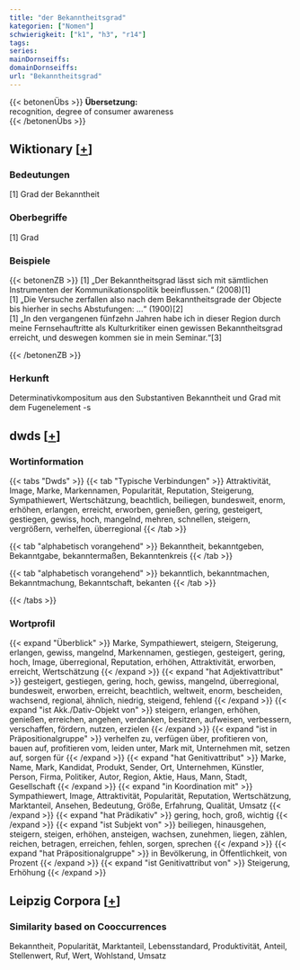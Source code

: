 ```yaml
---
title: "der Bekanntheitsgrad"
kategorien: ["Nomen"]
schwierigkeit: ["k1", "h3", "r14"]
tags:
series:
mainDornseiffs:
domainDornseiffs:
url: "Bekanntheitsgrad"
---
```


{{< betonenÜbs >}}
**Übersetzung:**  
recognition, degree of consumer awareness  
{{< /betonenÜbs >}}

## Wiktionary [[+](https://de.wiktionary.org/wiki/Bekanntheitsgrad)]

### Bedeutungen
[1] Grad der Bekanntheit  

### Oberbegriffe
[1] Grad  

### Beispiele
{{< betonenZB >}}
[1] „Der Bekanntheitsgrad lässt sich mit sämtlichen Instrumenten der Kommunikationspolitik beeinflussen.“ (2008)[1]  
[1] „Die Versuche zerfallen also nach dem Bekanntheitsgrade der Objecte bis hierher in sechs Abstufungen: …“ (1900)[2]  
[1] „In den vergangenen fünfzehn Jahren habe ich in dieser Region durch meine Fernsehauftritte als Kulturkritiker einen gewissen Bekanntheitsgrad erreicht, und deswegen kommen sie in mein Seminar.“[3]  

{{< /betonenZB >}}
### Herkunft
Determinativkompositum aus den Substantiven Bekanntheit und Grad mit dem Fugenelement -s  



## dwds [[+](https://www.dwds.de/wb/Bekanntheitsgrad)]

### Wortinformation
{{< tabs "Dwds" >}}
{{< tab "Typische Verbindungen" >}}
Attraktivität, Image, Marke, Markennamen, Popularität, Reputation, Steigerung, Sympathiewert, Wertschätzung, beachtlich, beiliegen, bundesweit, enorm, erhöhen, erlangen, erreicht, erworben, genießen, gering, gesteigert, gestiegen, gewiss, hoch, mangelnd, mehren, schnellen, steigern, vergrößern, verhelfen, überregional
{{< /tab >}}

{{< tab "alphabetisch vorangehend" >}}
Bekanntheit, bekanntgeben, Bekanntgabe, bekanntermaßen, Bekanntenkreis
{{< /tab >}}

{{< tab "alphabetisch vorangehend" >}}
bekanntlich, bekanntmachen, Bekanntmachung, Bekanntschaft, bekanten
{{< /tab >}}

{{< /tabs >}}

### Wortprofil
{{< expand "Überblick" >}} Marke, Sympathiewert, steigern, Steigerung, erlangen, gewiss, mangelnd, Markennamen, gestiegen, gesteigert, gering, hoch, Image, überregional, Reputation, erhöhen, Attraktivität, erworben, erreicht, Wertschätzung {{< /expand >}}
{{< expand "hat Adjektivattribut" >}} gesteigert, gestiegen, gering, hoch, gewiss, mangelnd, überregional, bundesweit, erworben, erreicht, beachtlich, weltweit, enorm, bescheiden, wachsend, regional, ähnlich, niedrig, steigend, fehlend {{< /expand >}}
{{< expand "ist Akk./Dativ-Objekt von" >}} steigern, erlangen, erhöhen, genießen, erreichen, angehen, verdanken, besitzen, aufweisen, verbessern, verschaffen, fördern, nutzen, erzielen {{< /expand >}}
{{< expand "ist in Präpositionalgruppe" >}} verhelfen zu, verfügen über, profitieren von, bauen auf, profitieren vom, leiden unter, Mark mit, Unternehmen mit, setzen auf, sorgen für {{< /expand >}}
{{< expand "hat Genitivattribut" >}} Marke, Name, Mark, Kandidat, Produkt, Sender, Ort, Unternehmen, Künstler, Person, Firma, Politiker, Autor, Region, Aktie, Haus, Mann, Stadt, Gesellschaft {{< /expand >}}
{{< expand "in Koordination mit" >}} Sympathiewert, Image, Attraktivität, Popularität, Reputation, Wertschätzung, Marktanteil, Ansehen, Bedeutung, Größe, Erfahrung, Qualität, Umsatz {{< /expand >}}
{{< expand "hat Prädikativ" >}} gering, hoch, groß, wichtig {{< /expand >}}
{{< expand "ist Subjekt von" >}} beiliegen, hinausgehen, steigern, steigen, erhöhen, ansteigen, wachsen, zunehmen, liegen, zählen, reichen, betragen, erreichen, fehlen, sorgen, sprechen {{< /expand >}}
{{< expand "hat Präpositionalgruppe" >}} in Bevölkerung, in Öffentlichkeit, von Prozent {{< /expand >}}
{{< expand "ist Genitivattribut von" >}} Steigerung, Erhöhung {{< /expand >}}

## Leipzig Corpora [[+](https://corpora.uni-leipzig.de/en/res?word=Bekanntheitsgrad&corpusId=deu_newscrawl-public_2018)]


### Similarity based on Cooccurrences
Bekanntheit, Popularität, Marktanteil, Lebensstandard, Produktivität, Anteil, Stellenwert, Ruf, Wert, Wohlstand, Umsatz

